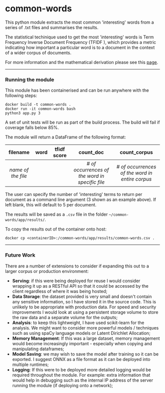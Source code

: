 # common-words

This python module extracts the most common 'interesting' words from a series of .txt files and summarises the results.

The statistical techinique used to get the most 'interesting' words is Term Frequency Inverse Document Frequency (TFIDF
), which provides a metric indicating how important a particular word is to a document in the context of a wider
 corpus of documents.

For more information and the mathematical derivation please see this
[page](https://en.wikipedia.org/wiki/Tf%E2%80%93idf).

---------------
### Running the module
This module has been containerised and can be run anywhere with the following steps:

```
docker build -t common-words .
docker run -it common-words bash
python3 app.py 3
```

A set of unit tests will be run as part of the build process. The build will fail if coverage falls below 85%.

The module will return a DataFrame of the following format:

| filename | word | tfidf score | count_doc | count_corpus |
| :---: | :---: |:---: | :---: | :---: |
| _name of the file_ | | | _# of occurrences of the word in specific file_ | _# of occurrences of the word in entire corpus_ |

The user can specify the number of 'interesting' terms to return per document as a command line argument (3 shown as
 an example above). If left blank, this will default to 5 per document.

The results will be saved as a `.csv` file in the folder `~/common-words/app/results/`.

To copy the results out of the container onto host:
```
docker cp <containerID>:/common-words/app/results/common-words.csv .
```

--------------------

### Future Work
There are a number of extensions to consider if expanding this out to a larger corpus or production environment:
* **Serving**: if this were being deployed for reuse I would consider wrapping it up as a RESTful API so that
it could be accessed by the client regardless of where it was being hosted;
* **Data Storage**: the dataset provided is very small and doesn't contain any sensitive information, so
I have stored it in the source code. This is unlikely to be appropriate with production data. For speed and
security improvements I would look at using a persistent storage volume to store the raw data and a
separate volume for the outputs;
* **Analysis**: to keep this lightweight, I have used scikit-learn for the analysis. We might want to consider more
powerful models / techniques such as using spaCy language models or Latent Dirichlet Allocation;
* **Memory Management**: If this was a large dataset, memory management would become increasingly important -
especially when copying and manipulating dataframes;
* **Model Saving**: we may wish to save the model after training so it can be exported. I suggest ONNX as
a file format as it can be deployed into multiple runtimes;
* **Logging**: If this were to be deployed more detailed logging would be required throughout the module. For example:
 extra information that would help in debugging such as the internal IP address of the server running the module (if
  deploying onto a network);
